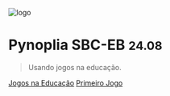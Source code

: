 ![logo](../../_media/superpython_jogos.svg)

# Pynoplia SBC-EB <small>24.08</small>

> Usando jogos na educação.

[Jogos na Educação](#sbc-eb-vivendo-e-aprendendo-a-jogar)
[Primeiro Jogo](/pjog)


